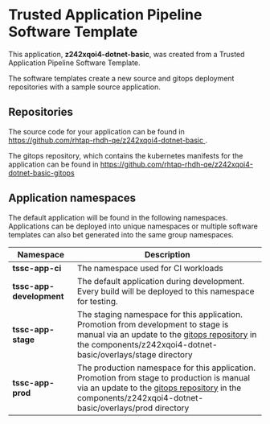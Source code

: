 # Trusted Application Pipeline Software Template

This application, **z242xqoi4-dotnet-basic**, was created from a Trusted Application Pipeline Software Template.

The software templates create a new source and gitops deployment repositories with a sample source application. 

## Repositories

The source code for your application can be found in [https://github.com/rhtap-rhdh-qe/z242xqoi4-dotnet-basic ](https://github.com/rhtap-rhdh-qe/z242xqoi4-dotnet-basic ).
 
The gitops repository, which contains the kubernetes manifests for the application can be found in 
[https://github.com/rhtap-rhdh-qe/z242xqoi4-dotnet-basic-gitops ](https://github.com/rhtap-rhdh-qe/z242xqoi4-dotnet-basic-gitops ) 

## Application namespaces 

The default application will be found in the following namespaces. Applications can be deployed into unique namespaces or multiple software templates can also bet generated into the same group namespaces.  

|  Namespace   |  Description   |  
| -------- | -------- |
| **tssc-app-ci** | The namespace used for CI workloads |
| **tssc-app-development** | The default application during development. Every build will be deployed to this namespace for testing. |
| **tssc-app-stage** | The staging namespace for this application. Promotion from development to stage is manual via an update to the [gitops repository](https://github.com/rhtap-rhdh-qe/z242xqoi4-dotnet-basic-gitops ) in the components/z242xqoi4-dotnet-basic/overlays/stage directory |
| **tssc-app-prod** | The production namespace for this application. Promotion from stage to production is manual via an update to the [gitops repository](https://github.com/rhtap-rhdh-qe/z242xqoi4-dotnet-basic-gitops ) in the components/z242xqoi4-dotnet-basic/overlays/prod directory |